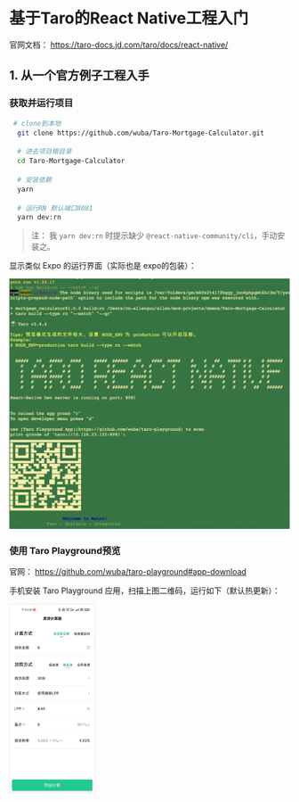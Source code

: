 # 基于Taro的React Native工程入门

官网文档： https://taro-docs.jd.com/taro/docs/react-native/



## 1.  从一个官方例子工程入手

### 获取并运行项目

```bash
 # clone到本地
  git clone https://github.com/wuba/Taro-Mortgage-Calculator.git
  
  # 进去项目根目录
  cd Taro-Mortgage-Calculator
  
  # 安装依赖
  yarn
  
  # 运行RN 默认端口8081
  yarn dev:rn
```

> 注： 我 `yarn dev:rn` 时提示缺少 `@react-native-community/cli`，手动安装之。

显示类似 Expo 的运行界面（实际也是 expo的包装）：

<img src="images/image-20220402154346318.png" alt="image-20220402154346318" style="zoom:50%;" />

### 使用 Taro Playground预览

  官网： https://github.com/wuba/taro-playground#app-download

手机安装 Taro Playground 应用，扫描上图二维码，运行如下（默认热更新）：

<img src="images/image-20220402155121423.png" alt="image-20220402155121423" style="zoom:33%;border:1px solid #eaeaea" />
